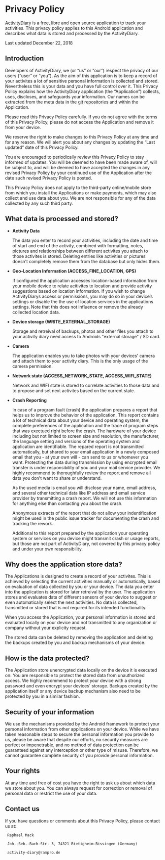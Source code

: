 # Privacy Policy
[ActivityDiary](https://github.com/ramack/ActivityDiary) is a free, libre and open source application to track your activities. This privacy policy applies to this Android application and describes what data is stored and processed by the ActivityDiary.

Last updated December 22, 2018

## Introduction
Developers of ActivityDiary, we (or “us” or “our”) respect the privacy of our users (“user” or “you”). As the aim of this application is to keep a record of your activites a lot of sensitive personal information is collected and stored. Nevertheless this is your data and you have full control over it. This Privacy Policy explains how the ActivityDiary application (the “Application”) collects, uses, discloses, and safeguards your information. Our names can be extracted from the meta data in the git repositories and within the Application.

Please read this Privacy Policy carefully. If you do not agree with the terms of this Privacy Policy, please do not access the Application and remove it from your device.

We reserve the right to make changes to this Privacy Policy at any time and for any reason. We will alert you about any changes by updating the “Last updated” date of this Privacy Policy. 

You are encouraged to periodically review this Privacy Policy to stay informed of updates. You will be deemed to have been made aware of, will be subject to, and will be deemed to have accepted the changes in any revised Privacy Policy by your continued use of the Application after the date such revised Privacy Policy is posted.

This Privacy Policy does not apply to the third-party online/mobile store from which you install the Applications or make payments, which may also collect and use data about you. We are not responsible for any of the data collected by any such third party.

## What data is processed and stored?

- **Activity Data**

     The data you enter to record your activities, including the date and time of start and end of the activity, combined with formatting, notes, pictures and relationships between different activites you attach to those activites is stored. Deleting entries like activities or pictures doesn't completely remove them from the database but only hides them.
 
- **Geo-Location Information (ACCESS_FINE_LOCATION, GPS)**

     If configured the application accesses location-based information from your mobile device to relate acitivites to location and provide activity suggestions based on location information. If you wish to change ActivityDiarys access or permissions, you may do so in your device’s settings or disable the the use of location services in the applications settings. Note that this does not influence or remove the already collected location data.

- **Device storage (WRITE_EXTERNAL_STORAGE)**

     Storage and retreival of backups, photos and other files you attach to your activity diary need access to Androids "external storage" / SD card.

- **Camera**

     The application enables you to take photos with your devices' camera and attach them to your activity diary. This is the only usage of the camera permission.

- **Network state (ACCESS_NETWORK_STATE, ACCESS_WIFI_STATE)**

     Network and WIFI state is stored to correlate activities to those data and to propose and set next activites based on the current state.

- **Crash Reporting**

     In case of a program fault (crash) the application prepares a report that helps us to improve the behavior of the application. This report contains a lot of technical data about your device and operating system, the complete preferences of the application and the trace of program steps that was exectued right before the crash. The hardware of your device including but not limited to screen size and resolution, the manufacturer, the language setting and versions of the operating system and application are identifiable. The repared report is not transmitted automatically, but shared to your email application in a newly composed email that you - at your own will - can send to us or whomever you want. Protecting the data during transmission by using encrypted email transfer is under responsibility of you and your mail service provider. We highly recommend to thoroughfully review the report and remove all data you don't want to share or understand.
     
     As the used media is email you will disclose your name, email address, and several other technical data like IP address and email service provider by transmitting a crash report. We will not use this information for anything else than contacting you about the crash.
     
     Anonymous extracts of the report that do not allow your indentification might be used in the public issue tracker for documenting the crash and tracking the rework.
     
     Additional to this report prepared by the application your operating system or services on you device might transmit crash or usage reports, but those are not part of ActivityDiary, not covered by this privacy policy and under your own responsibility.

## Why does the application store data?

The Applications is designed to create a record of your activites. This is achieved by selecting the current activities manually or automatically, based on evaluation of data collected by you or your device. The data you enter into the application is stored for later retreival by the user. The application stores and evaluates data of different sensors of your device to suggest or even automatically select the next activities. No data is collected, transmitted or stored that is not required for its intended functionality.
 
When you access the Application, your personal information is stored and evaluated locally on your device and not transmitted to any organization or company without your explicity request.

The stored data can be deleted by removing the application and deleting the backups created by you and backup mechanisms of your device.

## How is the data protected?

The Application store unencrypted data locally on the device it is executed on. You are responsible to protect the stored data from unauthorized access. We highly recommend to protect your device with a strong password and even encrypt your devices' storage. Backups created by the application itself or any device backup mechanism also need to be protected by you in a similar fashion.

## Security of your information

We use the mechanisms provided by the Android framework to protect your personal information from other applications on your device. While we have taken reasonable steps to secure the personal information you provide to us, please be aware that despite our efforts, no security measures are perfect or impenetrable, and no method of data protection can be guaranteed against any interception or other type of misuse. Therefore, we cannot guarantee complete security of you provide personal information.

## Your rights

At any time and free of cost you have the right to ask us about which data we store about you. You can always request for correction or removal of personal data or restrict the use of your data.

## Contact us
If you have questions or comments about this Privacy Policy, please contact us at:

     Raphael Mack

     Joh.-Seb.-Bach-Str. 3, 74321 Bietigheim-Bissingen (Germany)

     activity-diary@rampro.de
